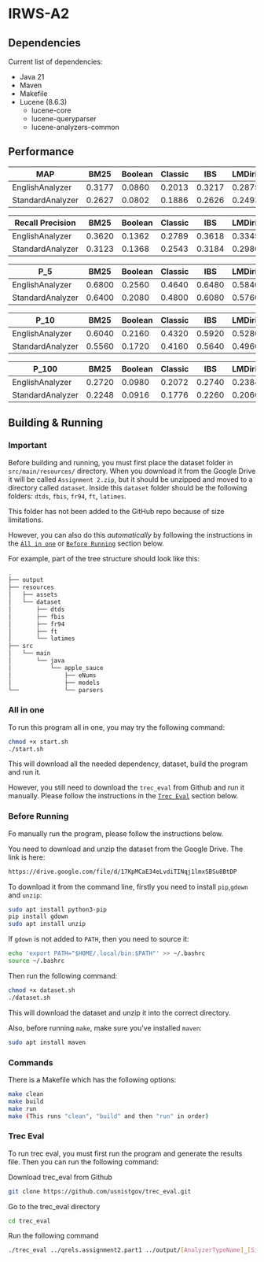 # IRWS-A2


## Dependencies
Current list of dependencies:
- Java 21
- Maven
- Makefile
- Lucene (8.6.3)
    - lucene-core
    - lucene-queryparser
    - lucene-analyzers-common

## Performance
| MAP              | BM25   | Boolean | Classic | IBS    | LMDirichlet |
|------------------|--------|---------|---------|--------|-------------|
| EnglishAnalyzer  | 0.3177 | 0.0860  | 0.2013  | 0.3217 | 0.2875      |
| StandardAnalyzer | 0.2627 | 0.0802  | 0.1886  | 0.2626 | 0.2493      |

| Recall Precision | BM25   | Boolean | Classic | IBS    | LMDirichlet |
|------------------|--------|---------|---------|--------|-------------|
| EnglishAnalyzer  | 0.3620 | 0.1362  | 0.2789  | 0.3618 | 0.3345      |
| StandardAnalyzer | 0.3123 | 0.1368  | 0.2543  | 0.3184 | 0.2980      |

| P_5              | BM25   | Boolean | Classic | IBS    | LMDirichlet |
|------------------|--------|---------|---------|--------|-------------|
| EnglishAnalyzer  | 0.6800 | 0.2560  | 0.4640  | 0.6480 | 0.5840      |
| StandardAnalyzer | 0.6400 | 0.2080  | 0.4800  | 0.6080 | 0.5760      |

| P_10             | BM25   | Boolean | Classic | IBS    | LMDirichlet |
|------------------|--------|---------|---------|--------|-------------|
| EnglishAnalyzer  | 0.6040 | 0.2160  | 0.4320  | 0.5920 | 0.5280      |
| StandardAnalyzer | 0.5560 | 0.1720  | 0.4160  | 0.5640 | 0.4960      |

| P_100            | BM25   | Boolean | Classic | IBS    | LMDirichlet |
|------------------|--------|---------|---------|--------|-------------|
| EnglishAnalyzer  | 0.2720 | 0.0980  | 0.2072  | 0.2740 | 0.2384      |
| StandardAnalyzer | 0.2248 | 0.0916  | 0.1776  | 0.2260 | 0.2060      |


## Building & Running

### Important
Before building and running, you must first place the dataset folder in ```src/main/resources/``` directory. When you download it from the Google Drive it will be called ```Assignment 2.zip```, but it should be unzipped and moved to a directory called ```dataset```. Inside this ```dataset``` folder should be the following folders: ```dtds```, ```fbis```, ```fr94```, ```ft```, ```latimes```.

This folder has not been added to the GitHub repo because of size limitations.

However, you can also do this *automatically* by following the instructions in the [```All in one```](#all-in-one) or [```Before Running```](#before-running) section below.

For example, part of the tree structure should look like this:
```bash
.
├── output
├── resources
│   ├── assets
│   └── dataset
│       ├── dtds
│       ├── fbis
│       ├── fr94
│       ├── ft
│       └── latimes
├── src
│   └── main
│       └── java
│           └── apple_sauce
│               ├── eNums
│               ├── models
└──             └── parsers
```

### All in one
To run this program all in one, you may try the following command:
```bash
chmod +x start.sh
./start.sh
```
This will download all the needed dependency, dataset, build the program and run it.

However, you still need to download the ```trec_eval``` from Github and run it manually. Please follow the instructions in the [```Trec Eval```](#trec-eval) section below.

### Before Running

Fo manually run the program, please follow the instructions below.

You need to download and unzip the dataset from the Google Drive. The link is here: 
```bash
https://drive.google.com/file/d/17KpMCaE34eLvdiTINqj1lmxSBSu8BtDP
```
To download it from the command line, firstly you need to install ```pip```,```gdown``` and ```unzip```:
```bash
sudo apt install python3-pip
pip install gdown
sudo apt install unzip
```
If ```gdown``` is not added to ```PATH```, then you need to source it:
```bash
echo 'export PATH="$HOME/.local/bin:$PATH"' >> ~/.bashrc
source ~/.bashrc
```

Then run the following command:

```bash
chmod +x dataset.sh
./dataset.sh
```
This will download the dataset and unzip it into the correct directory.

Also, before running ```make```, make sure you've installed ```maven```:
```bash
sudo apt install maven
```

### Commands
There is a Makefile which has the following options:

```bash
make clean
make build
make run
make (This runs "clean", "build" and then "run" in order)
```

### Trec Eval
To run trec eval, you must first run the program and generate the results file. Then you can run the following command:

Download trec_eval from Github
```bash
git clone https://github.com/usnistgov/trec_eval.git
```

Go to the trec_eval directory
```bash
cd trec_eval
```

Run the following command
```bash
./trec_eval ../qrels.assignment2.part1 ../output/[AnalyzerTypeName]_[SimilarityName]_eval_results.txt
```

